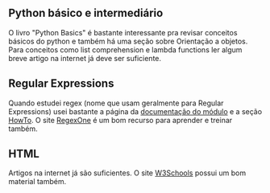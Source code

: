 ## Python básico e intermediário

O livro "Python Basics" é bastante interessante pra revisar conceitos básicos do python e também há uma seção sobre Orientação a objetos.
Para conceitos como list comprehension e lambda functions ler algum breve artigo na internet já deve ser suficiente.

## Regular Expressions

Quando estudei regex (nome que usam geralmente para Regular Expressions) usei bastante a página da [documentação do módulo](https://docs.python.org/3/library/re.html) e a seção [HowTo](https://docs.python.org/3/howto/regex.html#regex-howto).
O site [RegexOne](https://regexone.com/) é um bom recurso para aprender e treinar também.
## HTML

Artigos na internet já são suficientes. O site [W3Schools](https://www.w3schools.com/html/default.asp) possui um bom material também.